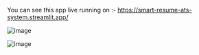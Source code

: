 You can see this app live running on :-
https://smart-resume-ats-system.streamlit.app/



![image](https://github.com/MargiShah18/Smart_ATS_System/assets/97111878/ab3acd39-0141-4915-94d9-cc55c2d4a2e3)

![image](https://github.com/MargiShah18/Smart_ATS_System/assets/97111878/b8a49587-294d-4338-b019-0a853b4b603a)
